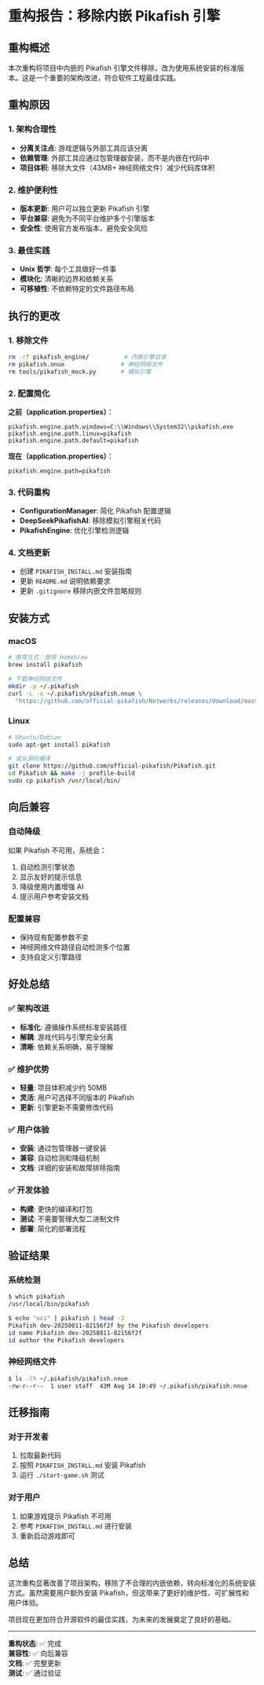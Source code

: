# 重构报告：移除内嵌 Pikafish 引擎

## 重构概述

本次重构将项目中内嵌的 Pikafish 引擎文件移除，改为使用系统安装的标准版本。这是一个重要的架构改进，符合软件工程最佳实践。

## 重构原因

### 1. 架构合理性
- **分离关注点**: 游戏逻辑与外部工具应该分离
- **依赖管理**: 外部工具应通过包管理器安装，而不是内嵌在代码中
- **项目体积**: 移除大文件（43MB+ 神经网络文件）减少代码库体积

### 2. 维护便利性
- **版本更新**: 用户可以独立更新 Pikafish 引擎
- **平台兼容**: 避免为不同平台维护多个引擎版本
- **安全性**: 使用官方发布版本，避免安全风险

### 3. 最佳实践
- **Unix 哲学**: 每个工具做好一件事
- **模块化**: 清晰的边界和依赖关系
- **可移植性**: 不依赖特定的文件路径布局

## 执行的更改

### 1. 移除文件
```bash
rm -rf pikafish_engine/          # 内嵌引擎目录
rm pikafish.nnue                # 神经网络文件 
rm tools/pikafish_mock.py       # 模拟引擎
```

### 2. 配置简化
**之前（application.properties）**：
```properties
pikafish.engine.path.windows=C:\\Windows\\System32\\pikafish.exe
pikafish.engine.path.linux=pikafish
pikafish.engine.path.default=pikafish
```

**现在（application.properties）**：
```properties
pikafish.engine.path=pikafish
```

### 3. 代码重构
- **ConfigurationManager**: 简化 Pikafish 配置逻辑
- **DeepSeekPikafishAI**: 移除模拟引擎相关代码
- **PikafishEngine**: 优化引擎检测逻辑

### 4. 文档更新
- 创建 `PIKAFISH_INSTALL.md` 安装指南
- 更新 `README.md` 说明依赖要求
- 更新 `.gitignore` 移除内嵌文件忽略规则

## 安装方式

### macOS
```bash
# 推荐方式：使用 Homebrew
brew install pikafish

# 下载神经网络文件
mkdir -p ~/.pikafish
curl -L -o ~/.pikafish/pikafish.nnue \
  "https://github.com/official-pikafish/Networks/releases/download/master-net/pikafish.nnue"
```

### Linux
```bash
# Ubuntu/Debian
sudo apt-get install pikafish

# 或从源码编译
git clone https://github.com/official-pikafish/Pikafish.git
cd Pikafish && make -j profile-build
sudo cp pikafish /usr/local/bin/
```

## 向后兼容

### 自动降级
如果 Pikafish 不可用，系统会：
1. 自动检测引擎状态
2. 显示友好的提示信息
3. 降级使用内置增强 AI
4. 提示用户参考安装文档

### 配置兼容
- 保持现有配置参数不变
- 神经网络文件路径自动检测多个位置
- 支持自定义引擎路径

## 好处总结

### ✅ 架构改进
- **标准化**: 遵循操作系统标准安装路径
- **解耦**: 游戏代码与引擎完全分离
- **清晰**: 依赖关系明确，易于理解

### ✅ 维护优势  
- **轻量**: 项目体积减少约 50MB
- **灵活**: 用户可选择不同版本的 Pikafish
- **更新**: 引擎更新不需要修改代码

### ✅ 用户体验
- **安装**: 通过包管理器一键安装
- **兼容**: 自动检测和降级机制
- **文档**: 详细的安装和故障排除指南

### ✅ 开发体验
- **构建**: 更快的编译和打包
- **测试**: 不需要管理大型二进制文件
- **部署**: 简化的部署流程

## 验证结果

### 系统检测
```bash
$ which pikafish
/usr/local/bin/pikafish

$ echo "uci" | pikafish | head -3
Pikafish dev-20250811-82156f2f by the Pikafish developers
id name Pikafish dev-20250811-82156f2f
id author the Pikafish developers
```

### 神经网络文件
```bash
$ ls -lh ~/.pikafish/pikafish.nnue
-rw-r--r--  1 user staff  43M Aug 14 10:49 ~/.pikafish/pikafish.nnue
```

## 迁移指南

### 对于开发者
1. 拉取最新代码
2. 按照 `PIKAFISH_INSTALL.md` 安装 Pikafish
3. 运行 `./start-game.sh` 测试

### 对于用户
1. 如果游戏提示 Pikafish 不可用
2. 参考 `PIKAFISH_INSTALL.md` 进行安装
3. 重新启动游戏即可

## 总结

这次重构显著改善了项目架构，移除了不合理的内嵌依赖，转向标准化的系统安装方式。虽然需要用户额外安装 Pikafish，但这带来了更好的维护性、可扩展性和用户体验。

项目现在更加符合开源软件的最佳实践，为未来的发展奠定了良好的基础。

---

**重构状态**: ✅ 完成  
**兼容性**: ✅ 向后兼容  
**文档**: ✅ 完整更新  
**测试**: ✅ 通过验证
